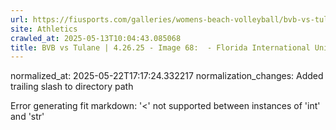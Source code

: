 ```yaml
---
url: https://fiusports.com/galleries/womens-beach-volleyball/bvb-vs-tulane-4-26-25/image-68/358/62932/
site: Athletics
crawled_at: 2025-05-13T10:04:43.085068
title: BVB vs Tulane | 4.26.25 - Image 68:  - Florida International University
---
```

normalized_at: 2025-05-22T17:17:24.332217
normalization_changes: Added trailing slash to directory path

Error generating fit markdown: '<' not supported between instances of 'int' and 'str'